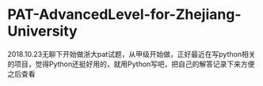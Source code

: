 # PAT-AdvancedLevel-for-Zhejiang-University
2018.10.23无聊下开始做浙大pat试题，从甲级开始做，正好最近在写python相关的项目，觉得Python还挺好用的，就用Python写吧，把自己的解答记录下来方便之后查看
